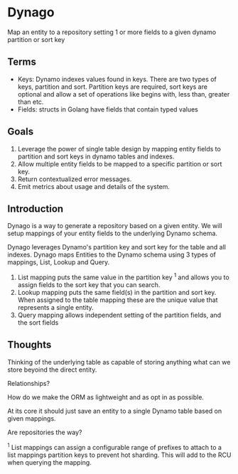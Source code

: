 # Dynago

Map an entity to a repository setting 1 or more fields to a given dynamo partition or sort key

## Terms
* Keys: Dynamo indexes values found in keys. There are two types of keys, partition and sort. Partition keys are required, sort keys are optional and allow a set of operations like begins with, less than, greater than etc.
* Fields: structs in Golang have fields that contain typed values

## Goals
1. Leverage the power of single table design by mapping entity fields to partition and sort keys in dynamo tables and indexes.
2. Allow multiple entity fields to be mapped to a specific partition or sort key.
3. Return contextualized error messages.
4. Emit metrics about usage and details of the system.

## Introduction
Dynago is a way to generate a repository based on a given entity. We will setup mappings of your entity fields to the underlying Dynamo schema.

Dynago leverages Dynamo's partition key and sort key for the table and all indexes. Dynago maps Entities to the Dynamo schema using 3 types of mappings, List, Lookup and Query.
1. List mapping puts the same value in the partition key <sup>1</sup> and allows you to assign fields to the sort key that you can search.
2. Lookup mapping puts the same field(s) in the partition and sort key. When assigned to the table mapping these are the unique value that represents a single entity.
3. Query mapping allows independent setting of the partition fields, and the sort fields

## Thoughts
Thinking of the underlying table as capable of storing anything what can we store beyoind the direct entity.

Relationships?

How do we make the ORM as lightweight and as opt in as possible.

At its core it should just save an entity to a single Dynamo table based on given mappings.

Are repositories the way? 

<sup>1</sup> List mappings can assign a configurable range of prefixes to attach to a list mappings partition keys to prevent hot sharding. This will add to the RCU when querying the mapping.